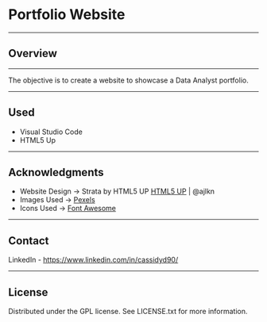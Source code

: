 # Portfolio Website
***
## Overview
***
The objective is to create a website to showcase a Data Analyst portfolio.
***
## Used
* Visual Studio Code
* HTML5 Up
***
## Acknowledgments
* Website Design -> Strata by HTML5 UP [HTML5 UP](html5up.net "html5up") | @ajlkn
* Images Used -> [Pexels](https://www.pexels.com/ "Pexels")
* Icons Used -> [Font Awesome](https://www.fontawesome.io "Font Awesome")
***
## Contact
LinkedIn - https://www.linkedin.com/in/cassidyd90/	 
***
## License
Distributed under the GPL license. See LICENSE.txt for more information.
